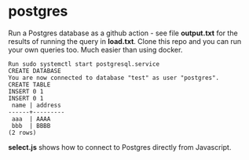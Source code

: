 # postgres

Run a Postgres database as a github action - see file **output.txt** for the results of running the query in **load.txt**. Clone this repo and you can run your own queries too.  Much easier than using docker.

```
Run sudo systemctl start postgresql.service
CREATE DATABASE
You are now connected to database "test" as user "postgres".
CREATE TABLE
INSERT 0 1
INSERT 0 1
 name | address 
------+---------
 aaa  | AAAA
 bbb  | BBBB
(2 rows)
```

**select.js** shows how to connect to Postgres directly from Javascript.
